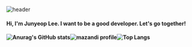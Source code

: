 ![header](https://capsule-render.vercel.app/api?type=wave&color=gradient&height=300&section=header&text=JunYeop&fontSize=90)

#### Hi, I'm Junyeop Lee. I want to be a good developer. Let's go together!

#### ![Anurag's GitHub stats](https://github-readme-stats.vercel.app/api?username=dortkthf&show_icons=true&theme=cobalt2)![mazandi profile](http://mazandi.herokuapp.com/api?handle=dortkthf&theme=cold)![Top Langs](https://github-readme-stats.vercel.app/api/top-langs/?username=dortkthf&layout=compact&theme=cobalt2)
